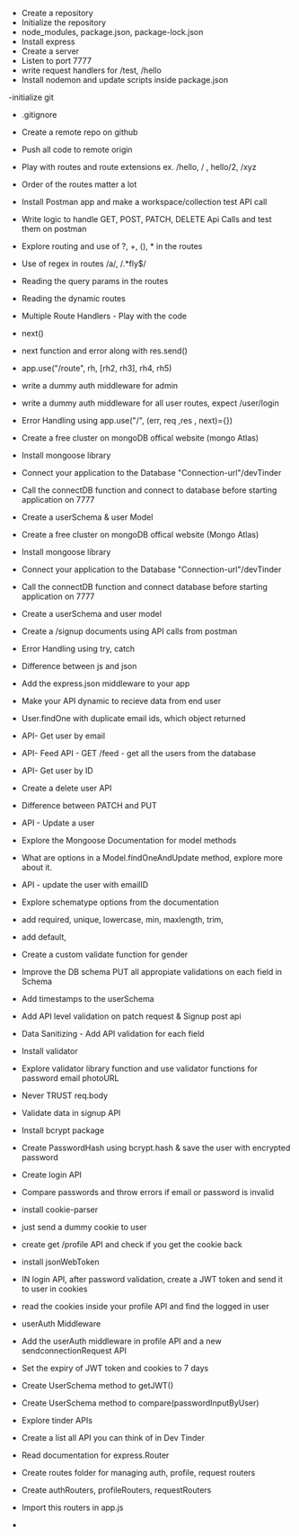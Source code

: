 - Create a repository
- Initialize the repository
- node_modules, package.json, package-lock.json
- Install express
- Create a server 
- Listen to port 7777
- write request handlers for /test, /hello
- Install nodemon and update scripts inside package.json

-initialize git
- .gitignore
- Create a remote repo on github
- Push all code to remote origin
- Play with routes and route extensions ex. /hello, / , hello/2, /xyz
- Order of the routes matter a lot 
- Install Postman app and make a workspace/collection test API call
- Write logic to handle GET, POST, PATCH, DELETE Api Calls and test them on postman  
- Explore routing and use of ?, +, (), * in the routes
- Use of regex in routes /a/, /.*fly$/
- Reading the query params in the routes
- Reading the dynamic routes

- Multiple Route Handlers - Play with the code
- next()
- next function and error along with res.send()
- app.use("/route", rh, [rh2, rh3], rh4, rh5)
- write a dummy auth middleware for admin
- write a dummy auth middleware for all user routes, expect /user/login
- Error Handling using app.use("/", (err, req ,res , next)={})
- Create a free cluster on mongoDB  offical website (mongo Atlas)
- Install mongoose library
- Connect your application to the Database  "Connection-url"/devTinder
- Call the connectDB function and connect to database before starting application on 7777
- Create a userSchema & user Model


- Create a free cluster on mongoDB offical website (Mongo Atlas)
- Install mongoose library
- Connect your application to the Database "Connection-url"/devTinder
- Call the connectDB function and connect database before starting application on 7777
- Create a userSchema and user model
- Create a /signup documents using API calls from postman
- Error Handling using try, catch 
- Difference between js and json
- Add the express.json middleware to your app
- Make your API dynamic to recieve data from end user
- User.findOne with duplicate email ids, which object returned
- API- Get user by email
- API- Feed API - GET /feed - get all the users from the database
- API- Get user by ID
- Create a delete user API  
- Difference between PATCH and PUT
- API - Update a user
- Explore the Mongoose Documentation for model methods
- What are options in a Model.findOneAndUpdate method, explore more about it.
- API - update the user with emailID

- Explore schematype options from the documentation
- add required, unique, lowercase, min, maxlength, trim,
- add default,
- Create a custom validate function for gender
- Improve the DB schema PUT all appropiate validations on each field in Schema
- Add timestamps to the userSchema
- Add API level validation on patch request & Signup post api
- Data Sanitizing - Add API validation for each field
- Install validator
- Explore validator library function and use validator functions for password email photoURL
- Never TRUST req.body

- Validate data in signup API
- Install bcrypt package
- Create PasswordHash using bcrypt.hash & save the user with encrypted password
- Create login API
- Compare passwords and throw errors if email or password is invalid

- install cookie-parser
- just send a dummy cookie to user
- create get /profile API and check if you get the cookie back
- install jsonWebToken
- IN login API, after password validation, create a JWT token and send it to user in cookies
- read the cookies inside your profile API and find the logged in user
- userAuth Middleware
- Add the userAuth middleware in profile API and a new sendconnectionRequest API
- Set the expiry of JWT token and cookies to 7 days
- Create UserSchema method to getJWT()
- Create UserSchema method to compare(passwordInputByUser)

- Explore tinder APIs
- Create a list all API you can think of in Dev Tinder
- Read documentation for express.Router
- Create routes folder for managing auth, profile, request routers
- Create authRouters, profileRouters, requestRouters
- Import this routers in app.js
- 










 